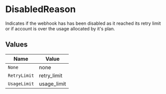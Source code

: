 # DisabledReason

Indicates if the webhook has has been disabled as it reached its retry limit or if account is over the usage allocated by it's plan.


## Values

| Name         | Value        |
| ------------ | ------------ |
| `None`       | none         |
| `RetryLimit` | retry_limit  |
| `UsageLimit` | usage_limit  |